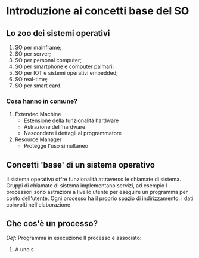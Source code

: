 # Introduzione ai concetti base del SO
## Lo zoo dei sistemi operativi
1. SO per mainframe;
2. SO per server;
3. SO per personal computer;
4. SO per smartphone e computer palmari;
5. SO per IOT e sistemi operativi embedded;
6. SO real-time;
7. SO per smart card.
### Cosa hanno in comune?
1. Extended Machine
	- Estensione della funzionalità hardware
	- Astrazione dell'hardware
	- Nascondere i dettagli al programmatore
2. Resource Manager
	- Protegge l'uso simultaneo
## Concetti 'base' di un sistema operativo
Il sistema operativo offre funzionalità attraverso le chiamate di sistema. Gruppi di chiamate di sistema implementano servizi, ad esempio
I processori sono astrazioni a livello utente per eseguire un programma per conto dell'utente. Ogni processo ha il proprio spazio di indirizzamento. i dati coinvolti nell'elaborazione
## Che cos'è un processo?
*Def*: Programma in esecuzione
Il processo è associato:
1. A uno s